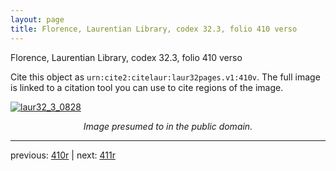 ```yaml
---
layout: page
title: Florence, Laurentian Library, codex 32.3, folio 410 verso
---
```


Florence, Laurentian Library, codex 32.3, folio 410 verso

Cite this object as `urn:cite2:citelaur:laur32pages.v1:410v`.  The full image is linked to a citation tool you can use to cite regions of the image.

[![laur32_3_0828](http://www.homermultitext.org/iipsrv?IIIF=/project/homer/pyramidal/deepzoom/citelaur/laur32imgs/v1/laur32_3_0828.tif/full/800,/0/default.jpg)](http://www.homermultitext.org/ict2/?urn=urn:cite2:citelaur:laur32imgs.v1:laur32_3_0828) 

<p style="text-align: center; font-style: italic;">Image presumed to in the public domain.</p>

---

previous: [410r](../410r/) | next: [411r](../411r/)